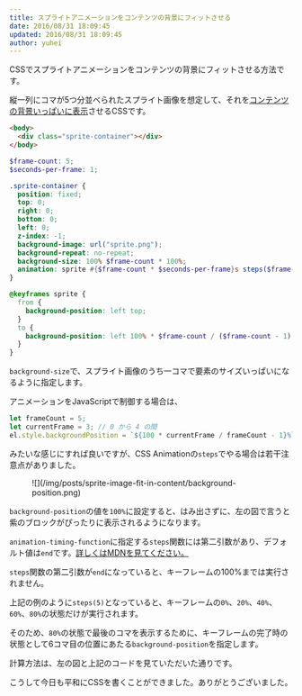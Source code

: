 ```yaml
---
title: スプライトアニメーションをコンテンツの背景にフィットさせる
date: 2016/08/31 18:09:45
updated: 2016/08/31 18:09:45
author: yuhei
---
```

CSSでスプライトアニメーションをコンテンツの背景にフィットさせる方法です。

<!-- more -->

縦一列にコマが5つ分並べられたスプライト画像を想定して、それを[コンテンツの背景いっぱいに表示](/demos/sprite-image-fit-in-content/)させるCSSです。

```html
<body>
  <div class="sprite-container"></div>
</body>
```

```scss
$frame-count: 5;
$seconds-per-frame: 1;

.sprite-container {
  position: fixed;
  top: 0;
  right: 0;
  bottom: 0;
  left: 0;
  z-index: -1;
  background-image: url("sprite.png");
  background-repeat: no-repeat;
  background-size: 100% $frame-count * 100%;
  animation: sprite #{$frame-count * $seconds-per-frame}s steps($frame-count) infinite;
}

@keyframes sprite {
  from {
    background-position: left top;
  }
  to {
    background-position: left 100% * $frame-count / ($frame-count - 1);
  }
}
```

`background-size`で、スプライト画像のうち一コマで要素のサイズいっぱいになるように指定します。

アニメーションをJavaScriptで制御する場合は、

```javascript
let frameCount = 5;
let currentFrame = 3; // 0 から 4 の間
el.style.backgroundPosition = `${100 * currentFrame / frameCount - 1}%`;
```

みたいな感じにすれば良いですが、CSS Animationの`steps`でやる場合は若干注意点がありました。

<figure class="drop-left">![](/img/posts/sprite-image-fit-in-content/background-position.png)</figure>

`background-position`の値を`100%`に設定すると、はみ出さずに、左の図で言うと紫のブロックがぴったりに表示されるようになります。

`animation-timing-function`に指定する`steps`関数には第二引数があり、デフォルト値は`end`です。[詳しくはMDNを見てください。](https://developer.mozilla.org/ja/docs/Web/CSS/timing-function)

`steps`関数の第二引数が`end`になっていると、キーフレームの100%までは実行されません。

上記の例のように`steps(5)`となっていると、キーフレームの`0%`、`20%`、`40%`、`60%`、`80%`の状態だけが実行されます。

そのため、`80%`の状態で最後のコマを表示するために、キーフレームの完了時の状態として6コマ目の位置にあたる`background-position`を指定します。

計算方法は、左の図と上記のコードを見ていただいた通りです。

こうして今日も平和にCSSを書くことができました。ありがとうございました。
